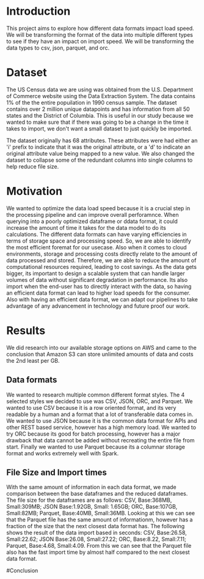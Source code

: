 
# Introduction
This project aims to explore how different data formats impact load speed. We will be transforming the format of the data into multiple different types to see if they have an impact on import speed. We will be transforming the data types to csv, json, parquet, and orc.

# Dataset
The US Census data we are using was obtained from the U.S. Department of Commerce website using the Data Extraction System. The data contains 1% of the the entire popuilation in 1990 census sample. The dataset contains over 2 million unique datapoints and has information from all 50 states and the District of Columbia. This is useful in our study because we wanted to make sure that if there was going to be a change in the time it takes to import, we don't want a small dataset to just quickly be imported. 

The dataset originally has 68 attributes. These attributes were had either an 'i' prefix to indicate that it was the original attribute, or a 'd' to indicate an original attribute value being mapped to a new value.
We also changed the dataset to collapse some of the redundant columns into single columns to help reduce file size.

# Motivation
We wanted to optimize the data load speed because it is a crucial step in the processing pipeline and can improve overall perforamnce. When querying into a poorly optimized dataframe or ddata format, it could increase the amount of time it takes for the data model to do its calculations. The different data formats can have varying efficiencies in terms of storage space and processing speed. So, we are able to identify the most efficient foremat for our usecase. Also when it comes to cloud environments, storage and processing costs directly relate to the amount of data processed and stored. Therefore, we are able to reduce the amount of computational resources required, leading to cost savings. As the data gets bigger, its important to design a scalable system that can handle larger volumes of data without significant degradation in performance. Its also import when the end-user has to directly interact with the data, so having an efficient data format can lead to higher load speeds for the consumer. Also with having an efficient data format, we can adapt our pipelines to take advantage of any advancement in technology and future proof our work.

# Results
We did research into our available storage options on AWS and came to the conclusion that Amazon S3 can store unlimited amounts of data and costs the 2nd least per GB.
## Data formats
We wanted to research multiple common different format styles. The 4 selected styles we decided to use was CSV, JSON, ORC, and Parquet. We wanted to use CSV because it is a row oriented format, and its very readable by a human and a format that a lot of transferable data comes in. We wanted to use JSON because it is the common data format for APIs and other REST based service, however has a high memory load. We wanted to try ORC because its good for batch processing, however has a major drawback that data cannot be added without recreating the entire file from start. Finally we wanted to use Parquet because its a columnar storage format and works extremely well with Spark.
## File Size and Import times
With the same amount of information in each data format, we made comparison between the base dataframes and the reduced dataframes. The file size for the dataframes are as follows: CSV, Base:368MB, Small:309MB; JSON Base:1.92GB, Small: 1.65GB; ORC, Base:107GB, Small:82MB; Parquet, Base:40MB, Small:36MB. Looking at this we can see that the Parquet file has the same amount of informationm, however has a fraction of the size that the next closest data format has. 
The following shows the result of the data import based in seconds:  CSV, Base:26.58, Small:22.62; JSON Base:26.08, Small:27.22; ORC, Base:8.22, Small:7.11; Parquet, Base:4.68, Small:4.09. From this we can see that the Parquet file also has the fast import time by almost half compared to the next closest data format.

#Conclusion
